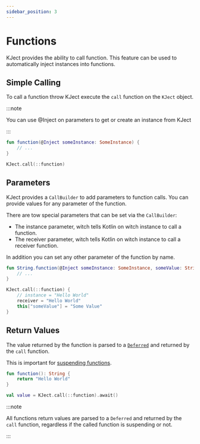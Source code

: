 ```yaml
---
sidebar_position: 3
---
```


# Functions
KJect provides the ability to call function.
This feature can be used to automatically inject instances into functions.

## Simple Calling
To call a function throw KJect execute the `call` function on the `KJect` object.

:::note

You can use @Inject on parameters to get or create an instance from KJect

:::

```kotlin title="Function"
fun function(@Inject someInstance: SomeInstance) {
    // ...
}
```

```kotlin title="Main"
KJect.call(::function)
```

## Parameters
KJect provides a `CallBuilder` to add parameters to function calls.
You can provide values for any parameter of the function.

There are tow special parameters that can be set via the `CallBuilder`:
- The instance parameter, witch tells Kotlin on witch instance to call a function.
- The receiver parameter, witch tells Kotlin on witch instance to call a receiver function.

In addition you can set any other parameter of the function by name.

```kotlin title="Function"
fun String.function(@Inject someInstance: SomeInstance, someValue: String) {
    // ...
}
```

```kotlin title="Main"
KJect.call(::function) {
    // instance = "Hello World"
    receiver = "Hello World"
    this["someValue"] = "Some Value"
}
``` 

## Return Values
The value returned by the function is parsed to a [`Deferred`](https://kotlinlang.org/api/kotlinx.coroutines/kotlinx-coroutines-core/kotlinx.coroutines/-deferred/) and returned by the `call` function.

This is important for [suspending functions](./suspending.md).

```kotlin title="Function.kt"
fun function(): String {
    return "Hello World"
}
```

```kotlin title="Main.kt"
val value = KJect.call(::function).await()
```

:::note

All functions return values are parsed to a `Deferred` and returned by the `call` function,
regardless if the called function is suspending or not.

:::